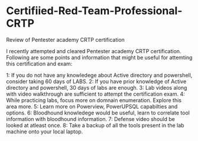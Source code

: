 # Certifiied-Red-Team-Professional-CRTP
Review of Pentester academy CRTP certification

I recently attempted and cleared Pentester academy CRTP certification. 
Following are some points and information that might be useful for attemting this certification and exam:

1: If you do not have any knowledege about Active directory and powershell, consider taking 60 days of LABS.
2: If you have prior knowledge of Active directory and powershell, 30 days of labs are enough.
3: Lab videos along with video walkthrough are sufficient to attempt the certification exam.
4: While practicing labs, focus more on domnain enumeration. Explore this area more.
5: Learn more on Powerview, PowerUPSQL capabilties and options.
6: Bloodhound knowledege would be useful, learn to correlate tool information with bloodhound information.
7: Defense video should be looked at atleast once.
8: Take a backup of all the tools present in the lab machine onto your local laptop.
